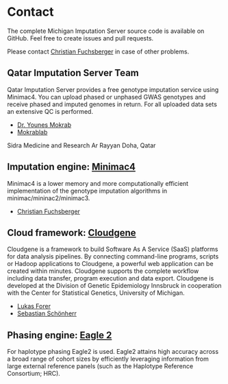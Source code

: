 # Contact

The complete Michigan Imputation Server source code is available on GitHub. Feel free to create issues and pull requests. 

Please contact [Christian Fuchsberger](https://github.com/genepi/imputationserver) in case of other problems.


## Qatar Imputation Server Team

Qatar Imputation Server provides a free genotype imputation service using Minimac4. You can upload phased or unphased GWAS genotypes and receive phased and imputed genomes in return. For all uploaded data sets an extensive QC is performed.

* [Dr. Younes Mokrab](mailto:ymokrab@sidra.org)
* [Mokrablab](mailto:mokrablab@sidra.org)

Sidra Medicine and Research
Ar Rayyan
Doha, Qatar

## Imputation engine: [Minimac4](https://genome.sph.umich.edu/wiki/Minimac4)

Minimac4 is a lower memory and more computationally efficient implementation of the genotype imputation algorithms in minimac/mininac2/minimac3.

* [Christian Fuchsberger](https://github.com/genepi/imputationserver)

## Cloud framework: [Cloudgene](http://cloudgene.uibk.ac.at/)

Cloudgene is a framework to build Software As A Service (SaaS) platforms for data analysis pipelines. By connecting command-line programs, scripts or Hadoop applications to Cloudgene, a powerful web application can be created within minutes. Cloudgene supports the complete workflow including data transfer, program execution and data export. Cloudgene is developed at the Division of Genetic Epidemiology Innsbruck in cooperation with the Center for Statistical Genetics, University of Michigan.

* [Lukas Forer](https://github.com/genepi/imputationserver)
* [Sebastian Schönherr](https://github.com/genepi/imputationserver)

## Phasing engine: [Eagle 2](https://alkesgroup.broadinstitute.org/Eagle/)

For haplotype phasing Eagle2 is used. Eagle2 attains high accuracy across a broad range of cohort sizes by efficiently leveraging information from large external reference panels (such as the Haplotype Reference Consortium; HRC).
